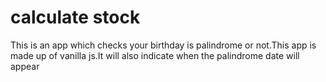 # calculate stock
This is an app which checks your birthday is palindrome or not.This app is made up of vanilla js.It will also indicate when the palindrome date will appear